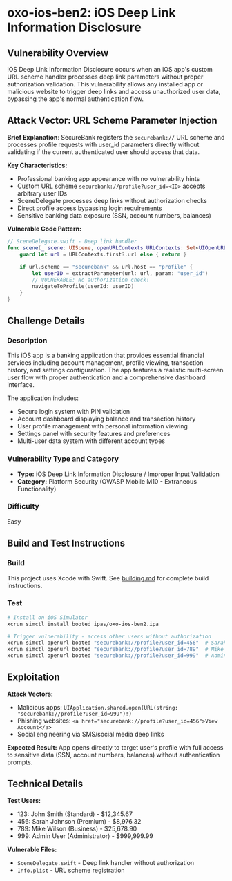 # oxo-ios-ben2: iOS Deep Link Information Disclosure

## Vulnerability Overview

iOS Deep Link Information Disclosure occurs when an iOS app's custom URL scheme handler processes deep link parameters without proper authorization validation. This vulnerability allows any installed app or malicious website to trigger deep links and access unauthorized user data, bypassing the app's normal authentication flow.

## Attack Vector: URL Scheme Parameter Injection

**Brief Explanation**: SecureBank registers the `securebank://` URL scheme and processes profile requests with user_id parameters directly without validating if the current authenticated user should access that data.

**Key Characteristics:**
- Professional banking app appearance with no vulnerability hints  
- Custom URL scheme `securebank://profile?user_id=<ID>` accepts arbitrary user IDs
- SceneDelegate processes deep links without authorization checks
- Direct profile access bypassing login requirements
- Sensitive banking data exposure (SSN, account numbers, balances)

**Vulnerable Code Pattern:**
```swift
// SceneDelegate.swift - Deep link handler
func scene(_ scene: UIScene, openURLContexts URLContexts: Set<UIOpenURLContext>) {
    guard let url = URLContexts.first?.url else { return }
    
    if url.scheme == "securebank" && url.host == "profile" {
        let userID = extractParameter(url: url, param: "user_id")
        // VULNERABLE: No authorization check!
        navigateToProfile(userId: userID)
    }
}
```

## Challenge Details

### Description

This iOS app is a banking application that provides essential financial services including account management, profile viewing, transaction history, and settings configuration. The app features a realistic multi-screen user flow with proper authentication and a comprehensive dashboard interface.

The application includes:
- Secure login system with PIN validation
- Account dashboard displaying balance and transaction history
- User profile management with personal information viewing  
- Settings panel with security features and preferences
- Multi-user data system with different account types

### Vulnerability Type and Category
- **Type:** iOS Deep Link Information Disclosure / Improper Input Validation
- **Category:** Platform Security (OWASP Mobile M10 - Extraneous Functionality)

### Difficulty
Easy

## Build and Test Instructions

### Build
This project uses Xcode with Swift. See [building.md](src/SecureBank/building.md) for complete build instructions.

### Test
```bash
# Install on iOS Simulator
xcrun simctl install booted ipas/oxo-ios-ben2.ipa

# Trigger vulnerability - access other users without authorization
xcrun simctl openurl booted "securebank://profile?user_id=456"  # Sarah Johnson
xcrun simctl openurl booted "securebank://profile?user_id=789"  # Mike Wilson  
xcrun simctl openurl booted "securebank://profile?user_id=999"  # Admin Account
```

## Exploitation

**Attack Vectors:**
- Malicious apps: `UIApplication.shared.open(URL(string: "securebank://profile?user_id=999")!)`
- Phishing websites: `<a href="securebank://profile?user_id=456">View Account</a>`
- Social engineering via SMS/social media deep links

**Expected Result:** App opens directly to target user's profile with full access to sensitive data (SSN, account numbers, balances) without authentication prompts.

## Technical Details

**Test Users:**
- 123: John Smith (Standard) - $12,345.67
- 456: Sarah Johnson (Premium) - $8,976.32  
- 789: Mike Wilson (Business) - $25,678.90
- 999: Admin User (Administrator) - $999,999.99

**Vulnerable Files:**
- `SceneDelegate.swift` - Deep link handler without authorization
- `Info.plist` - URL scheme registration